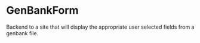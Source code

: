 # GenBankForm
Backend to a site that will display the appropriate user selected fields from a genbank file. 
